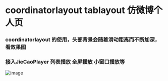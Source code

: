 # coordinatorlayout tablayout 仿微博个人页
### coordinatorlayout 的使用，头部背景会随着滑动距离而不断加深，看效果图
### 接入JieCaoPlayer 列表播放 全屏播放 小窗口播放等

![image](https://github.com/jingkegit/coordinatorlayoutDemo/blob/master/app/src/main/res/gif/video.gif) 
